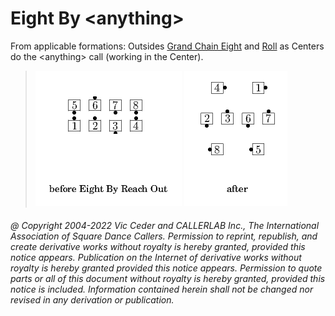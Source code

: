 
# Eight By \<anything>

From applicable formations:
Outsides [Grand Chain Eight](../c2/grand_chain_eight.md) and
[Roll](../plus/anything_and_roll.md) as Centers do the
\<anything> call (working in the Center).

> 
> ![alt](eight_by_anything-1.png)
> ![alt](eight_by_anything-2.png)
> 
###### @ Copyright 2004-2022 Vic Ceder and CALLERLAB Inc., The International Association of Square Dance Callers. Permission to reprint, republish, and create derivative works without royalty is hereby granted, provided this notice appears. Publication on the Internet of derivative works without royalty is hereby granted provided this notice appears. Permission to quote parts or all of this document without royalty is hereby granted, provided this notice is included. Information contained herein shall not be changed nor revised in any derivation or publication.
